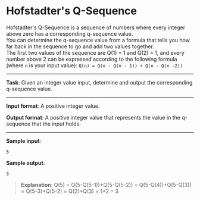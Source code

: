 # Hofstadter's Q-Sequence

Hofstadter's Q-Sequence is a sequence of numbers where every integer above zero has a corresponding q-sequence value.   
You can determine the q-sequence value from a formula that tells you how far back in the sequence to go and add two values together.   
The first two values of the sequence are Q(1) = 1 and Q(2) = 1, and every number above 2 can be expressed according to the following formula (where `n` is your input value): `Q(n) = Q(n - Q(n - 1)) + Q(n - Q(n -2))` 
  
---

**Task**: Given an integer value input, determine and output the corresponding q-sequence value. 

---
 
**Input format**: A positive integer value. 
 
**Output format**: A positive integer value that represents the value in the q-sequence that the input holds. 
 
---

**Sample input**:  
```
5 
```
 
**Sample output**:
```
3
```

>**Explanation**: Q(5) = Q(5-Q(5-1))+Q(5-Q(5-2)) = Q(5-Q(4))+Q(5-Q(3)) = Q(5-3)+Q(5-2) = Q(2)+Q(3) = 1+2 = 3